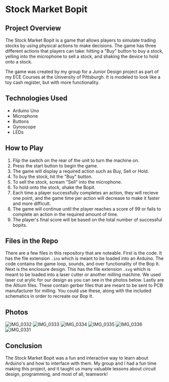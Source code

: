 # Stock Market Bopit

## Project Overview

The Stock Market Bopit is a game that allows players to simulate trading stocks by using physical actions to make decisions. The game has three different actions that players can take: hitting a "Buy" button to buy a stock, yelling into the microphone to sell a stock, and shaking the device to hold onto a stock.

The game was created by my group for a Junior Design project as part of my ECE Courses at the University of Pittsburgh. It is modeled to look like a toy cash register, but with more functionality.

## Technologies Used

- Arduino Uno
- Microphone
- Buttons
- Gyroscope
- LEDs

## How to Play

1. Flip the switch on the rear of the unit to turn the machine on.
2. Press the start button to begin the game.
2. The game will display a required action such as Buy, Sell or Hold.
3. To buy the stock, hit the "Buy" button.
4. To sell the stock, scream "Sell" into the microphone.
5. To hold onto the stock, shake the Bopit. 
6. Each time a player successfully completes an action, they will recieve one point, and the game time per action will decrease to make it faster and more difficult.
6. The game will continue until the player reaches a score of 99 or fails to complete an action in the required amount of time.
7. The player's final score will be based on the total number of successful bopits.

## Files in the Repo

There are a few files in this repository that are noteable. First is the code. It has the file extension `.ino` which is meant to be loaded into an Arduino. The code contains the game loop, sounds, and over functionality of the Bop It. Next is the enclosure design. This has the file extension `.svg` which is meant to be loaded into a laser cutter or another milling machine. We used laser cut arylic for our design as you can see in the photos below. Lastly are the Altium files. These contain gerber files that are meant to be sent to PCB manufacturer for milling. You could use these, along with the included schematics in order to recreate our Bop It.

## Photos

![IMG_0332](https://user-images.githubusercontent.com/84938803/227387752-dab8af04-1969-4115-8a43-e3d4ce1f8fee.jpg)
![IMG_0333](https://user-images.githubusercontent.com/84938803/227387756-0bec212a-b4f8-4248-ba62-880725726c80.jpg)
![IMG_0334](https://user-images.githubusercontent.com/84938803/227387758-cd4d3add-f4da-46e2-89a1-70abab7909e6.jpg)
![IMG_0335](https://user-images.githubusercontent.com/84938803/227387760-4ea66dc1-79f9-46b9-bfc0-d586f3dd409a.jpg)
![IMG_0336](https://user-images.githubusercontent.com/84938803/227387761-63d0ba67-eacb-4e3a-856c-ee60ad71a1e7.jpg)
![IMG_0331](https://user-images.githubusercontent.com/84938803/227387762-42d7e02f-0ec5-4a61-89c0-94ea753f6daa.jpg)

## Conclusion

The Stock Market Bopit was a fun and interactive way to learn about Arduino's and how to interface with them. My group and I had a fun time making this project, and it taught us many valuable lessons about circuit design, programming, and most of all, teamwork!
